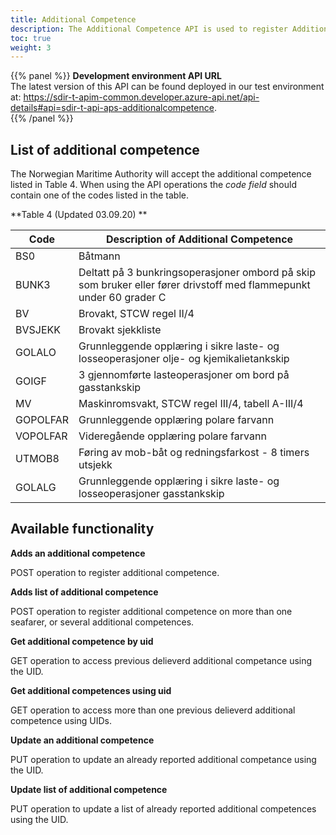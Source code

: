 ```yaml
---
title: Additional Competence
description: The Additional Competence API is used to register Additional Qualifications obtained by a seafarer that is relevant when applying for a Certificate of Competence. Additional Competence is accepted when the sender is a ship owner, or an appointed representative i.e Master and Chief Engineer. 
toc: true
weight: 3
---
```


{{% panel %}}
**Development environment API URL** <br>
The latest version of this API can be found deployed in our test environment at: https://sdir-t-apim-common.developer.azure-api.net/api-details#api=sdir-t-api-aps-additionalcompetence.  
{{% /panel %}}

## List of additional competence 
The Norwegian Maritime Authority will accept the additional competence listed in Table 4. When using the API operations the *code field* should contain one of the codes listed in the table.  

**Table 4 (Updated 03.09.20) **

| Code     | Description of Additional Competence                                                                                |
|----------|---------------------------------------------------------------------------------------------------------------------|
| BS0      | Båtmann                                                                                                             |
| BUNK3    | Deltatt på 3 bunkringsoperasjoner ombord på skip som bruker eller fører drivstoff med flammepunkt under 60 grader C |
| BV       | Brovakt, STCW regel II/4                                                                                            |
| BVSJEKK  | Brovakt sjekkliste                                                                                                  |
| GOLALO   | Grunnleggende opplæring i sikre laste- og losseoperasjoner olje- og kjemikalietankskip                              |
| GOIGF    | 3 gjennomførte lasteoperasjoner om bord på gasstankskip                                                             |
| MV       | Maskinromsvakt, STCW regel III/4, tabell A-III/4                                                                    |
| GOPOLFAR | Grunnleggende opplæring polare farvann                                                                              |
| VOPOLFAR | Videregående opplæring polare farvann                                                                               |
| UTMOB8   | Føring av mob-båt og redningsfarkost - 8 timers utsjekk                                                             |
| GOLALG   | Grunnleggende opplæring i sikre laste- og losseoperasjoner gasstankskip                                             |

## Available functionality 

**Adds an additional competence** 

POST operation to register additional competence. 

**Adds list of additional competence** 

POST operation to register additional competence on more than one seafarer, or several additional competences. 

**Get additional competence by uid**

GET operation to access previous delieverd additional competance using the UID. 


**Get additional competences using uid**

GET operation to access more than one previous delieverd additional competence using UIDs. 

**Update an additional competence**

PUT operation to update an already reported additional competance using the UID. 

**Update list of additional competence**

PUT operation to update a list of already reported additional competences using the UID. 




